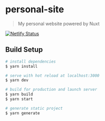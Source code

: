 # personal-site

> My personal website powered by Nuxt

[![Netlify Status](https://api.netlify.com/api/v1/badges/3a7a5d50-620e-4f11-a99d-de10dac70ef9/deploy-status)](https://app.netlify.com/sites/jacobandersen/deploys)

## Build Setup

``` bash
# install dependencies
$ yarn install

# serve with hot reload at localhost:3000
$ yarn dev

# build for production and launch server
$ yarn build
$ yarn start

# generate static project
$ yarn generate
```
